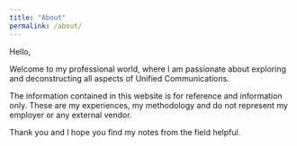 ```yaml
---
title: "About"
permalink: /about/
---
```



Hello,

Welcome to my professional world, where I am passionate about exploring and deconstructing all aspects of Unified Communications.

The information contained in this website is for reference and information only. These are my experiences, my methodology and do not represent my employer or any external vendor.

Thank you and I hope you find my notes from the field helpful.